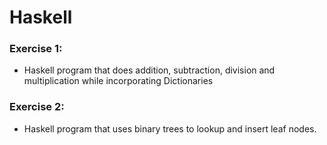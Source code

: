 # Haskell 
### Exercise 1: 
 - Haskell program that does addition, subtraction, division and multiplication while incorporating Dictionaries
### Exercise 2:
 - Haskell program that uses binary trees to lookup and insert leaf nodes.
